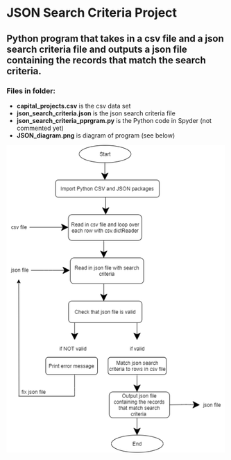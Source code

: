 # JSON Search Criteria Project

## Python program that takes in a csv file and a json search criteria file and outputs a json file containing the records that match the search criteria.

### Files in folder:

- **capital_projects.csv** is the csv data set
- **json_search_criteria.json** is the json search criteria file
- **json_search_criteria_pprgram.py** is the Python code in Spyder (not commented yet)
- **JSON_diagram.png** is diagram of program (see below)

![diagram](JSON_diagram.png)
